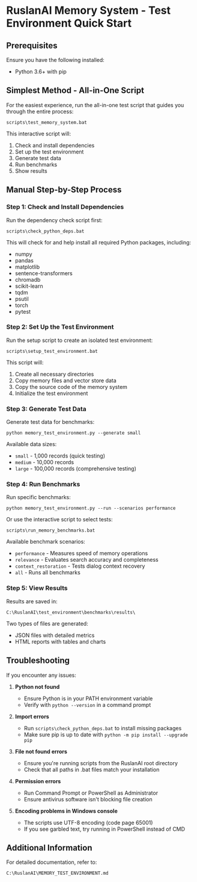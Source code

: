 # RuslanAI Memory System - Test Environment Quick Start

## Prerequisites

Ensure you have the following installed:
- Python 3.6+ with pip

## Simplest Method - All-in-One Script

For the easiest experience, run the all-in-one test script that guides you through the entire process:

```
scripts\test_memory_system.bat
```

This interactive script will:
1. Check and install dependencies
2. Set up the test environment
3. Generate test data
4. Run benchmarks
5. Show results

## Manual Step-by-Step Process

### Step 1: Check and Install Dependencies

Run the dependency check script first:

```
scripts\check_python_deps.bat
```

This will check for and help install all required Python packages, including:
- numpy
- pandas
- matplotlib
- sentence-transformers
- chromadb
- scikit-learn
- tqdm
- psutil
- torch
- pytest

### Step 2: Set Up the Test Environment

Run the setup script to create an isolated test environment:

```
scripts\setup_test_environment.bat
```

This script will:
1. Create all necessary directories
2. Copy memory files and vector store data
3. Copy the source code of the memory system
4. Initialize the test environment

### Step 3: Generate Test Data

Generate test data for benchmarks:

```
python memory_test_environment.py --generate small
```

Available data sizes:
- `small` - 1,000 records (quick testing)
- `medium` - 10,000 records
- `large` - 100,000 records (comprehensive testing)

### Step 4: Run Benchmarks

Run specific benchmarks:

```
python memory_test_environment.py --run --scenarios performance
```

Or use the interactive script to select tests:

```
scripts\run_memory_benchmarks.bat
```

Available benchmark scenarios:
- `performance` - Measures speed of memory operations
- `relevance` - Evaluates search accuracy and completeness
- `context_restoration` - Tests dialog context recovery
- `all` - Runs all benchmarks

### Step 5: View Results

Results are saved in:
```
C:\RuslanAI\test_environment\benchmarks\results\
```

Two types of files are generated:
- JSON files with detailed metrics
- HTML reports with tables and charts

## Troubleshooting

If you encounter any issues:

1. **Python not found**
   - Ensure Python is in your PATH environment variable
   - Verify with `python --version` in a command prompt

2. **Import errors**
   - Run `scripts\check_python_deps.bat` to install missing packages
   - Make sure pip is up to date with `python -m pip install --upgrade pip`

3. **File not found errors**
   - Ensure you're running scripts from the RuslanAI root directory
   - Check that all paths in .bat files match your installation

4. **Permission errors**
   - Run Command Prompt or PowerShell as Administrator
   - Ensure antivirus software isn't blocking file creation

5. **Encoding problems in Windows console**
   - The scripts use UTF-8 encoding (code page 65001)
   - If you see garbled text, try running in PowerShell instead of CMD

## Additional Information

For detailed documentation, refer to:
```
C:\RuslanAI\MEMORY_TEST_ENVIRONMENT.md
```